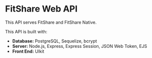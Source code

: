 # FitShare Web API

This API serves FitShare and FitShare Native.

This API is built with:

- **Database:** PostgreSQL, Sequelize, bcrypt
- **Server:** Node.js, Express, Express Session, JSON Web Token, EJS
- **Front End:** UIkit
